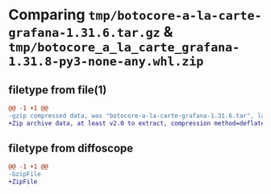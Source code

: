 # Comparing `tmp/botocore-a-la-carte-grafana-1.31.6.tar.gz` & `tmp/botocore_a_la_carte_grafana-1.31.8-py3-none-any.whl.zip`

## filetype from file(1)

```diff
@@ -1 +1 @@
-gzip compressed data, was "botocore-a-la-carte-grafana-1.31.6.tar", last modified: Thu Jul 20 01:20:15 2023, max compression
+Zip archive data, at least v2.0 to extract, compression method=deflate
```

## filetype from diffoscope

```diff
@@ -1 +1 @@
-GzipFile
+ZipFile
```

